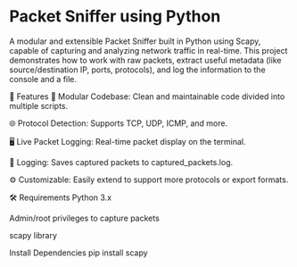 

# Packet Sniffer using Python
A modular and extensible Packet Sniffer built in Python using Scapy, capable of capturing and analyzing network traffic in real-time. This project demonstrates how to work with raw packets, extract useful metadata (like source/destination IP, ports, protocols), and log the information to the console and a file.


🚀 Features
🧠 Modular Codebase: Clean and maintainable code divided into multiple scripts.

🌐 Protocol Detection: Supports TCP, UDP, ICMP, and more.

🖥️ Live Packet Logging: Real-time packet display on the terminal.

📝 Logging: Saves captured packets to captured_packets.log.

⚙️ Customizable: Easily extend to support more protocols or export formats.

🛠️ Requirements
Python 3.x

Admin/root privileges to capture packets

scapy library

Install Dependencies
pip install scapy
